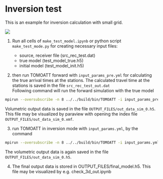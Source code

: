 # Inversion test 

This is an example for inversion calculation with small grid.

![](img/result_fun.png)

1. Run all cells of `make_test_model.ipynb` or python script `make_test_mode.py` for creating necessary input files: 
    - source, receiver file (src_rec_test.dat)
    - true model (test_model_true.h5)
    - initial model (test_model_init.h5)

2. then run TOMOATT forward with `input_params_pre.yml` for calculating the true arrival times at the stations.
The calculated travel time at the stations is saved in the file `src_rec_test_out.dat`  
Following command will run the forward simulation with the true model
``` bash
mpirun --oversubscribe -n 8 ../../build/bin/TOMOATT -i input_params_pre.yml
```
Volumetric output data is saved in the file `OUTPUT_FILES/out_data_sim_0.h5`.
This file may be visualized by paraview with opening the index file `OUTPUT_FILES/out_data_sim_0.xmf`.
  
3. run TOMOATT in inversion mode with `input_params.yml`, by the command
``` bash
mpirun --oversubscribe -n 8 ../../build/bin/TOMOATT -i input_params.yml
```
The volumetric output data is again saved in the file `OUTPUT_FILES/out_data_sim_0.h5`.


4. The final output data is stored in OUTPUT_FILES/final_model.h5. This file may be visualized by e.g. check_3d_out.ipynb